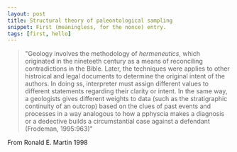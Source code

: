 ```yaml
---
layout: post
title: Structural theory of paleontological sampling
snippet: First (meaningless, for the nonce) entry.
tags: [first, hello]
---
```



> "Geology involves the methodology of *hermeneutics*, which originated in the nineteeth century as a means of reconciling contradictions in the Bible. Later, the techniques were applies to other histroical and legal documents to determine the original intent of the authors. In doing ss, interpreter must assign different values to different statements regarding their clarity or intent. In the same way, a geologists gives different weights to data (such as the stratigraphic continuity of an outcrop) based on the clues of past events and processes in a way analogous to how a pphyscia makes a diagnosis or a dedective builds a circumstantial case against a defendant (Frodeman, 1995:963)" 

From Ronald E. Martin 1998
